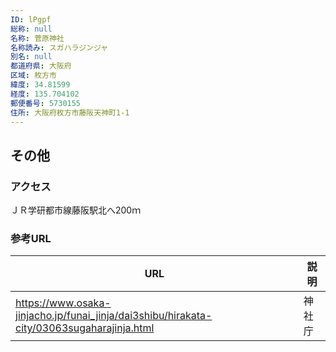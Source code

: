 ```yaml
---
ID: lPgpf
総称: null
名称: 菅原神社
名称読み: スガハラジンジャ
別名: null
都道府県: 大阪府
区域: 枚方市
緯度: 34.81599
経度: 135.704102
郵便番号: 5730155
住所: 大阪府枚方市藤阪天神町1-1
---
```


## その他

### アクセス

ＪＲ学研都市線藤阪駅北へ200ｍ

### 参考URL

| URL                                                                                       | 説明   |
| ----------------------------------------------------------------------------------------- | ------ |
| https://www.osaka-jinjacho.jp/funai_jinja/dai3shibu/hirakata-city/03063sugaharajinja.html | 神社庁 |
